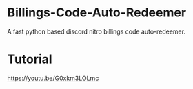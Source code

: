 # Billings-Code-Auto-Redeemer
A fast python based discord nitro billings code auto-redeemer.


# Tutorial
https://youtu.be/G0xkm3LOLmc
